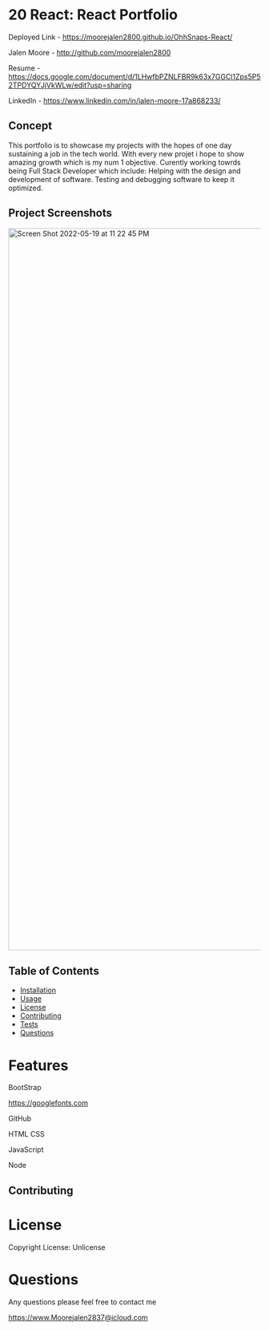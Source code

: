 # 20 React: React Portfolio

Deployed Link - https://moorejalen2800.github.io/OhhSnaps-React/

Jalen Moore - http://github.com/moorejalen2800

Resume - https://docs.google.com/document/d/1LHwfbPZNLFBR9k63x7GGCl1Zps5P52TPDYQYJjVkWLw/edit?usp=sharing

LinkedIn - https://www.linkedin.com/in/jalen-moore-17a868233/

## Concept

This portfolio is to showcase my projects with the hopes of one day sustaining a job in the tech world. With every new projet i hope to show amazing growth which is my num 1 objective. Curently working towrds being Full Stack Developer which include: Helping with the design and development of software. Testing and debugging software to keep it optimized.

## Project Screenshots

<img width="1440" alt="Screen Shot 2022-05-19 at 11 22 45 PM" src="https://user-images.githubusercontent.com/100977121/169449439-3e9671cd-5251-4903-9e63-867965fe3949.png">


## Table of Contents
  - [Installation](#installation)
  - [Usage](#usage)
  - [License](#license)
  - [Contributing](#contributing)
  - [Tests](#tests)
  - [Questions](#questions)
 



# Features

BootStrap

https://googlefonts.com

GitHub

HTML CSS

JavaScript

Node

## Contributing


# License

Copyright  License: Unlicense




# Questions


Any questions please feel free to contact me 

https://www.Moorejalen2837@icloud.com
